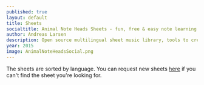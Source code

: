 ```yaml
---
published: true
layout: default
title: Sheets
socialtitle: Animal Note Heads Sheets - fun, free & easy note learning
author: Andreas Larsen
description: Open source multilingual sheet music library, tools to create your own sheet music, iOS app and much more - all free. 
year: 2015
image: AnimalNoteHeadsSocial.png
---
```

The sheets are sorted by language. You can request new sheets [here](http://www.reddit.com/r/AnimalNoteHeads/) if you can't find the sheet you're looking for.<br><br>
